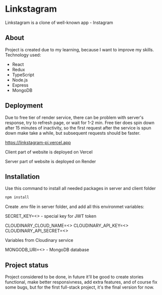# Linkstagram

Linkstagram is a clone of well-known app - Instagram

## About

Project is created due to my learning, because I want to improve my skills. Technology used:
- React
- Redux
- TypeScript
- Node.js
- Express
- MongoDB

## Deployment

Due to free tier of render service, there can be problem with server's response, try to refresh page, or wait for 1-2 min.
Free tier does spin down after 15 minutes of inactivity, so the first request after the service is spun down make take a while, but subsequent requests should be faster.

https://linkstagram-pi.vercel.app

Client part of website is deployed on Vercel

Server part of website is deployed on Render

## Installation

Use this command to install all needed packages in server and client folder

```bash
npm install 
```

Create .env file in server folder, and add all this environmet variables:

SECRET_KEY=<> - special key for JWT token

CLOUDINARY_CLOUD_NAME=<>
CLOUDINARY_API_KEY=<>
CLOUDINARY_API_SECRET=<>

Variables from Cloudinary service

MONGODB_URI=<> - MongoDB database


## Project status

Project considered to be done, in future it'll be good to create stories functional, make better responsivness, add extra features, and of course fix some bugs, but for the first full-stack project, it's the final version for now.
